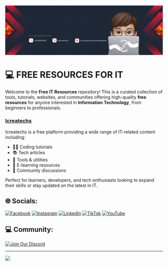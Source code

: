 [![@carlcastanas](https://raw.githubusercontent.com/carlcastanas/carlcastanas/main/assets/1.gif)](https://facebook.com/carlcastanas)

# 💻 FREE RESOURCES FOR IT

Welcome to the **Free IT Resources** repository! This is a curated collection of tools, tutorials, websites, and communities offering high-quality **free resources** for anyone interested in **Information Technology**, from beginners to professionals.

### [Icreatechs](https://icreatechs.com/)
Icreatechs is a free platform providing a wide range of IT-related content including:
- 👨‍💻 Coding tutorials
- 📚 Tech articles
- 🔧 Tools & utilities
- 📘 E-learning resources
- 💬 Community discussions

Perfect for learners, developers, and tech enthusiasts looking to expand their skills or stay updated on the latest in IT.

## 🌐 Socials:
[![Facebook](https://img.shields.io/badge/Facebook-%231877F2.svg?logo=Facebook&logoColor=white)](https://facebook.com/carlcastanas) [![Instagram](https://img.shields.io/badge/Instagram-%23E4405F.svg?logo=Instagram&logoColor=white)](https://instagram.com/carlcastanas) [![LinkedIn](https://img.shields.io/badge/LinkedIn-%230077B5.svg?logo=linkedin&logoColor=white)](https://linkedin.com/in/carlcastanas) [![TikTok](https://img.shields.io/badge/TikTok-%23000000.svg?logo=TikTok&logoColor=white)](https://tiktok.com/@carlcastanas) [![YouTube](https://img.shields.io/badge/YouTube-%23FF0000.svg?logo=YouTube&logoColor=white)](https://youtube.com/@cacastanas) 

## 💻 Community:
[![Join Our Discord](https://discordapp.com/api/guilds/890526319790669895/widget.png?style=banner2)](https://discord.gg/ZYfWTSusXG)


---
[![](https://visitcount.itsvg.in/api?id=carlcastanas&icon=2&color=1)](https://visitcount.itsvg.in)

[//]: <> (Credits: carlcastanas)  
[//]: <> (Last edited on: 11/19/23)
